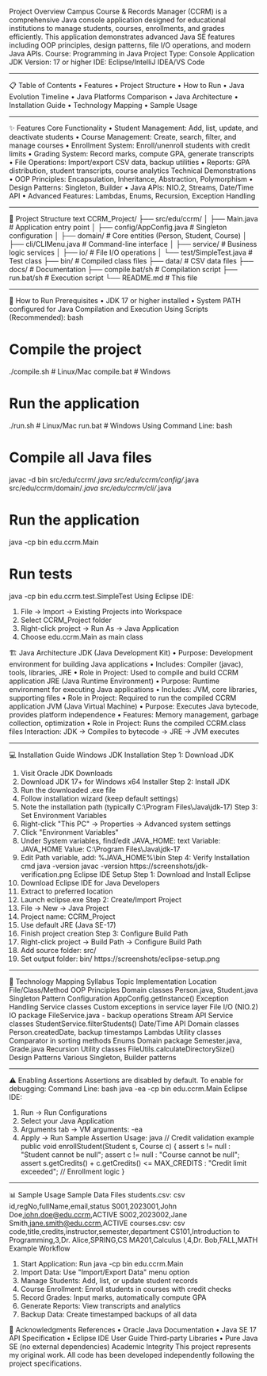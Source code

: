 Project Overview
Campus Course & Records Manager (CCRM) is a comprehensive Java console application designed for educational institutions to manage students, courses, enrollments, and grades efficiently. This application demonstrates advanced Java SE features including OOP principles, design patterns, file I/O operations, and modern Java APIs.
Course: Programming in Java
Project Type: Console Application
JDK Version: 17 or higher
IDE: Eclipse/IntelliJ IDEA/VS Code
________________________________________
📋 Table of Contents
•	Features
•	Project Structure
•	How to Run
•	Java Evolution Timeline
•	Java Platforms Comparison
•	Java Architecture
•	Installation Guide
•	Technology Mapping
•	Sample Usage
________________________________________
✨ Features
Core Functionality
•	Student Management: Add, list, update, and deactivate students
•	Course Management: Create, search, filter, and manage courses
•	Enrollment System: Enroll/unenroll students with credit limits
•	Grading System: Record marks, compute GPA, generate transcripts
•	File Operations: Import/export CSV data, backup utilities
•	Reports: GPA distribution, student transcripts, course analytics
Technical Demonstrations
•	OOP Principles: Encapsulation, Inheritance, Abstraction, Polymorphism
•	Design Patterns: Singleton, Builder
•	Java APIs: NIO.2, Streams, Date/Time API
•	Advanced Features: Lambdas, Enums, Recursion, Exception Handling
________________________________________
📁 Project Structure
text
CCRM_Project/
├── src/edu/ccrm/
│   ├── Main.java                 # Application entry point
│   ├── config/AppConfig.java     # Singleton configuration
│   ├── domain/                   # Core entities (Person, Student, Course)
│   ├── cli/CLIMenu.java          # Command-line interface
│   ├── service/                  # Business logic services
│   ├── io/                       # File I/O operations
│   └── test/SimpleTest.java      # Test class
├── bin/                          # Compiled class files
├── data/                         # CSV data files
├── docs/                         # Documentation
├── compile.bat/sh                # Compilation script
├── run.bat/sh                    # Execution script
└── README.md                     # This file
________________________________________
🚀 How to Run
Prerequisites
•	JDK 17 or higher installed
•	System PATH configured for Java
Compilation and Execution
Using Scripts (Recommended):
bash
# Compile the project
./compile.sh    # Linux/Mac
compile.bat     # Windows

# Run the application
./run.sh        # Linux/Mac
run.bat         # Windows
Using Command Line:
bash
# Compile all Java files
javac -d bin src/edu/ccrm/*.java src/edu/ccrm/config/*.java src/edu/ccrm/domain/*.java src/edu/ccrm/cli/*.java

# Run the application
java -cp bin edu.ccrm.Main

# Run tests
java -cp bin edu.ccrm.test.SimpleTest
Using Eclipse IDE:
1.	File → Import → Existing Projects into Workspace
2.	Select CCRM_Project folder
3.	Right-click project → Run As → Java Application
4.	Choose edu.ccrm.Main as main class

🏗️ Java Architecture
JDK (Java Development Kit)
•	Purpose: Development environment for building Java applications
•	Includes: Compiler (javac), tools, libraries, JRE
•	Role in Project: Used to compile and build CCRM application
JRE (Java Runtime Environment)
•	Purpose: Runtime environment for executing Java applications
•	Includes: JVM, core libraries, supporting files
•	Role in Project: Required to run the compiled CCRM application
JVM (Java Virtual Machine)
•	Purpose: Executes Java bytecode, provides platform independence
•	Features: Memory management, garbage collection, optimization
•	Role in Project: Runs the compiled CCRM.class files
Interaction: JDK → Compiles to bytecode → JRE → JVM executes
________________________________________
💻 Installation Guide
Windows JDK Installation
Step 1: Download JDK
1.	Visit Oracle JDK Downloads
2.	Download JDK 17+ for Windows x64 Installer
Step 2: Install JDK
1.	Run the downloaded .exe file
2.	Follow installation wizard (keep default settings)
3.	Note the installation path (typically C:\Program Files\Java\jdk-17\)
Step 3: Set Environment Variables
1.	Right-click "This PC" → Properties → Advanced system settings
2.	Click "Environment Variables"
3.	Under System variables, find/edit JAVA_HOME:
text
Variable: JAVA_HOME
Value: C:\Program Files\Java\jdk-17
4.	Edit Path variable, add: %JAVA_HOME%\bin
Step 4: Verify Installation
cmd
java -version
javac -version
https://screenshots/jdk-verification.png
Eclipse IDE Setup
Step 1: Download and Install Eclipse
1.	Download Eclipse IDE for Java Developers
2.	Extract to preferred location
3.	Launch eclipse.exe
Step 2: Create/Import Project
1.	File → New → Java Project
2.	Project name: CCRM_Project
3.	Use default JRE (Java SE-17)
4.	Finish project creation
Step 3: Configure Build Path
1.	Right-click project → Build Path → Configure Build Path
2.	Add source folder: src/
3.	Set output folder: bin/
https://screenshots/eclipse-setup.png
________________________________________
🔧 Technology Mapping
Syllabus Topic	Implementation Location	File/Class/Method
OOP Principles	Domain classes	Person.java, Student.java
Singleton Pattern	Configuration	AppConfig.getInstance()
Exception Handling	Service classes	Custom exceptions in service layer
File I/O (NIO.2)	IO package	FileService.java - backup operations
Stream API	Service classes	StudentService.filterStudents()
Date/Time API	Domain classes	Person.createdDate, backup timestamps
Lambdas	Utility classes	Comparator in sorting methods
Enums	Domain package	Semester.java, Grade.java
Recursion	Utility classes	FileUtils.calculateDirectorySize()
Design Patterns	Various	Singleton, Builder patterns
________________________________________
⚠️ Enabling Assertions
Assertions are disabled by default. To enable for debugging:
Command Line:
bash
java -ea -cp bin edu.ccrm.Main
Eclipse IDE:
1.	Run → Run Configurations
2.	Select your Java Application
3.	Arguments tab → VM arguments: -ea
4.	Apply → Run
Sample Assertion Usage:
java
// Credit validation example
public void enrollStudent(Student s, Course c) {
    assert s != null : "Student cannot be null";
    assert c != null : "Course cannot be null";
    assert s.getCredits() + c.getCredits() <= MAX_CREDITS : "Credit limit exceeded";
    // Enrollment logic
}
________________________________________
📊 Sample Usage
Sample Data Files
students.csv:
csv
id,regNo,fullName,email,status
S001,2023001,John Doe,john.doe@edu.ccrm,ACTIVE
S002,2023002,Jane Smith,jane.smith@edu.ccrm,ACTIVE
courses.csv:
csv
code,title,credits,instructor,semester,department
CS101,Introduction to Programming,3,Dr. Alice,SPRING,CS
MA201,Calculus I,4,Dr. Bob,FALL,MATH
Example Workflow
1.	Start Application: Run java -cp bin edu.ccrm.Main
2.	Import Data: Use "Import/Export Data" menu option
3.	Manage Students: Add, list, or update student records
4.	Course Enrollment: Enroll students in courses with credit checks
5.	Record Grades: Input marks, automatically compute GPA
6.	Generate Reports: View transcripts and analytics
7.	Backup Data: Create timestamped backups of all data

👥 Acknowledgments
References
•	Oracle Java Documentation
•	Java SE 17 API Specification
•	Eclipse IDE User Guide
Third-party Libraries
•	Pure Java SE (no external dependencies)
Academic Integrity
This project represents my original work. All code has been developed independently following the project specifications.


